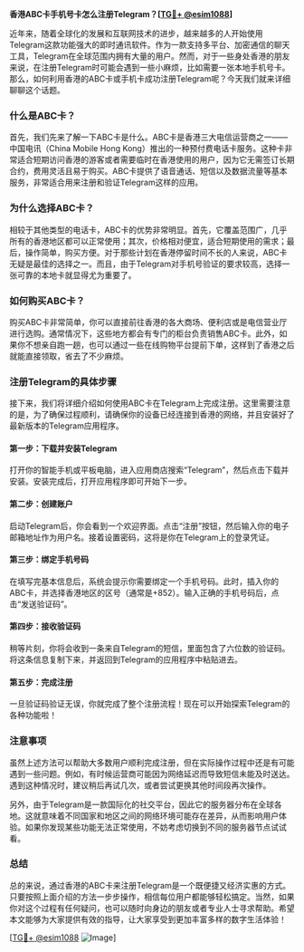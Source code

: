 **香港ABC卡手机号卡怎么注册Telegram？[[TG💪+ @esim1088](https://t.me/s/esim1088)]**

近年来，随着全球化的发展和互联网技术的进步，越来越多的人开始使用Telegram这款功能强大的即时通讯软件。作为一款支持多平台、加密通信的聊天工具，Telegram在全球范围内拥有大量的用户。然而，对于一些身处香港的朋友来说，在注册Telegram时可能会遇到一些小麻烦，比如需要一张本地手机号卡。那么，如何利用香港的ABC卡或手机卡成功注册Telegram呢？今天我们就来详细聊聊这个话题。

### 什么是ABC卡？

首先，我们先来了解一下ABC卡是什么。ABC卡是香港三大电信运营商之一——中国电讯（China Mobile Hong Kong）推出的一种预付费电话卡服务。这种卡非常适合短期访问香港的游客或者需要临时在香港使用的用户，因为它无需签订长期合约，费用灵活且易于购买。ABC卡提供了语音通话、短信以及数据流量等基本服务，非常适合用来注册和验证Telegram这样的应用。

### 为什么选择ABC卡？

相较于其他类型的电话卡，ABC卡的优势非常明显。首先，它覆盖范围广，几乎所有的香港地区都可以正常使用；其次，价格相对便宜，适合短期使用的需求；最后，操作简单，购买方便。对于那些计划在香港停留时间不长的人来说，ABC卡无疑是最佳的选择之一。而且，由于Telegram对手机号验证的要求较高，选择一张可靠的本地卡就显得尤为重要了。

### 如何购买ABC卡？

购买ABC卡非常简单，你可以直接前往香港的各大商场、便利店或是电信营业厅进行选购。通常情况下，这些地方都会有专门的柜台负责销售ABC卡。此外，如果你不想亲自跑一趟，也可以通过一些在线购物平台提前下单，这样到了香港之后就能直接领取，省去了不少麻烦。

### 注册Telegram的具体步骤

接下来，我们将详细介绍如何使用ABC卡在Telegram上完成注册。这里需要注意的是，为了确保过程顺利，请确保你的设备已经连接到香港的网络，并且安装好了最新版本的Telegram应用程序。

#### 第一步：下载并安装Telegram

打开你的智能手机或平板电脑，进入应用商店搜索“Telegram”，然后点击下载并安装。安装完成后，打开应用程序即可开始下一步。

#### 第二步：创建账户

启动Telegram后，你会看到一个欢迎界面。点击“注册”按钮，然后输入你的电子邮箱地址作为用户名。接着设置密码，这将是你在Telegram上的登录凭证。

#### 第三步：绑定手机号码

在填写完基本信息后，系统会提示你需要绑定一个手机号码。此时，插入你的ABC卡，并选择香港地区的区号（通常是+852）。输入正确的手机号码后，点击“发送验证码”。

#### 第四步：接收验证码

稍等片刻，你将会收到一条来自Telegram的短信，里面包含了六位数的验证码。将这条信息复制下来，并返回到Telegram的应用程序中粘贴进去。

#### 第五步：完成注册

一旦验证码验证无误，你就完成了整个注册流程！现在可以开始探索Telegram的各种功能啦！

### 注意事项

虽然上述方法可以帮助大多数用户顺利完成注册，但在实际操作过程中还是有可能遇到一些问题。例如，有时候运营商可能因为网络延迟而导致短信未能及时送达。遇到这种情况时，建议稍后再试几次，或者尝试更换其他时间段再次操作。

另外，由于Telegram是一款国际化的社交平台，因此它的服务器分布在全球各地。这就意味着不同国家和地区之间的网络环境可能存在差异，从而影响用户体验。如果你发现某些功能无法正常使用，不妨考虑切换到不同的服务器节点试试看。

### 总结

总的来说，通过香港的ABC卡来注册Telegram是一个既便捷又经济实惠的方式。只要按照上面介绍的方法一步步操作，相信每位用户都能够轻松搞定。当然，如果你对这个过程有任何疑问，也可以随时向身边的朋友或者专业人士寻求帮助。希望本文能够为大家提供有效的指导，让大家享受到更加丰富多样的数字生活体验！

[[TG💪+ @esim1088](https://t.me/s/esim1088) ![Image](https://i.postimg.cc/4NQfJmqS/Snipaste-2025-05-13-00-14-12.png)]